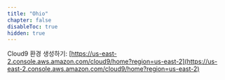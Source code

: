 ```yaml
---
title: "Ohio"
chapter: false
disableToc: true
hidden: true
---
```


Cloud9 환경 생성하기: [https://us-east-2.console.aws.amazon.com/cloud9/home?region=us-east-2](https://us-east-2.console.aws.amazon.com/cloud9/home?region=us-east-2)

